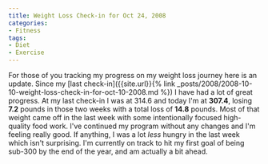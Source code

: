 ```yaml
---
title: Weight Loss Check-in for Oct 24, 2008
categories:
- Fitness
tags:
- Diet
- Exercise
---
```


For those of you tracking my progress on my weight loss journey here is an update. Since my [last check-in]({{site.url}}{% link _posts/2008/2008-10-10-weight-loss-check-in-for-oct-10-2008.md %}) I have had a lot of great progress. At my last check-in I was at 314.6 and today I'm at **307.4**, losing **7.2** pounds in those two weeks with a total loss of **14.8** pounds. Most of that weight came off in the last week with some intentionally focused high-quality food work.
I've continued my program without any changes and I'm feeling really good. If anything, I was a lot _less_ hungry in the last week which isn't surprising. I'm currently on track to hit my first goal of being sub-300 by the end of the year, and am actually a bit ahead.
